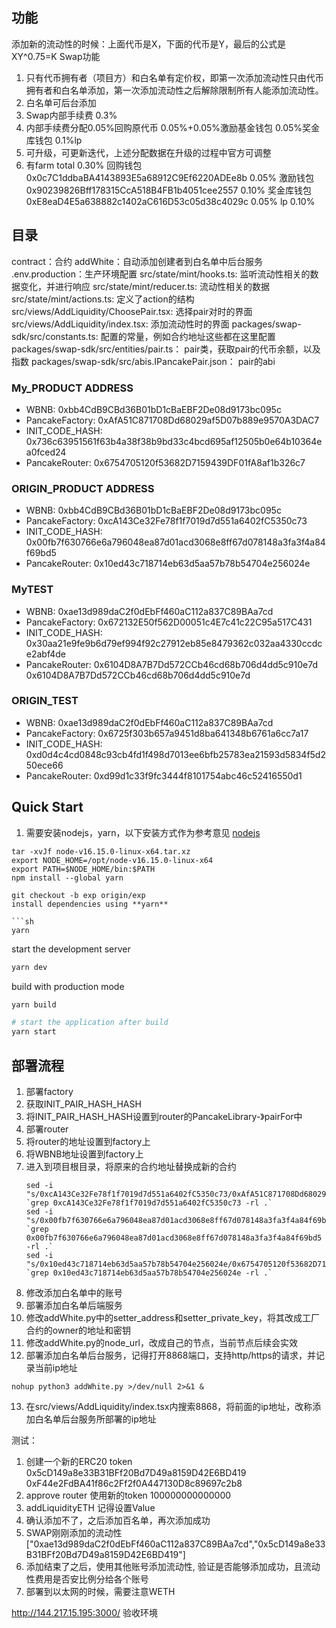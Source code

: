 ## 功能
添加新的流动性的时候：上面代币是X，下面的代币是Y，最后的公式是XY^0.75=K
Swap功能
1. 只有代币拥有者（项目方）和白名单有定价权，即第一次添加流动性只由代币拥有者和白名单添加，第一次添加流动性之后解除限制所有人能添加流动性。
2. 白名单可后台添加
3. Swap内部手续费 0.3%
4. 内部手续费分配0.05%回购原代币  0.05%+0.05%激励基金钱包  0.05%奖金库钱包 0.1%lp
5. 可升级，可更新迭代，上述分配数据在升级的过程中官方可调整
6. 有farm 
total 0.30%
回购钱包
0x0c7C1ddbaBA4143893E5a68912C9Ef6220ADEe8b 0.05%
激励钱包
0x90239826Bff178315CcA518B4FB1b4051cee2557 0.10%
奖金库钱包
0xE8eaD4E5a638882c1402aC616D53c05d38c4029c 0.05%
lp 0.10%

## 目录
contract：合约
addWhite：自动添加创建者到白名单中后台服务
.env.production：生产环境配置
src/state/mint/hooks.ts: 监听流动性相关的数据变化，并进行响应
src/state/mint/reducer.ts: 流动性相关的数据
src/state/mint/actions.ts: 定义了action的结构
src/views/AddLiquidity/ChoosePair.tsx: 选择pair对时的界面
src/views/AddLiquidity/index.tsx: 添加流动性时的界面
packages/swap-sdk/src/constants.ts: 配置的常量，例如合约地址这些都在这里配置
packages/swap-sdk/src/entities/pair.ts： pair类，获取pair的代币余额，以及指数
packages/swap-sdk/src/abis.IPancakePair.json： pair的abi

### My_PRODUCT ADDRESS
- WBNB:            0xbb4CdB9CBd36B01bD1cBaEBF2De08d9173bc095c
- PancakeFactory:  0xAfA51C871708Dd68029af5D07b889e9570A3DAC7
- INIT_CODE_HASH:  0x736c63951561f63b4a38f38b9bd33c4bcd695af12505b0e64b10364ea0fced24
- PancakeRouter:   0x6754705120f53682D7159439DF01fA8af1b326c7

### ORIGIN_PRODUCT ADDRESS
- WBNB:            0xbb4CdB9CBd36B01bD1cBaEBF2De08d9173bc095c
- PancakeFactory:  0xcA143Ce32Fe78f1f7019d7d551a6402fC5350c73
- INIT_CODE_HASH:  0x00fb7f630766e6a796048ea87d01acd3068e8ff67d078148a3fa3f4a84f69bd5
- PancakeRouter:   0x10ed43c718714eb63d5aa57b78b54704e256024e

### MyTEST
- WBNB:            0xae13d989daC2f0dEbFf460aC112a837C89BAa7cd
- PancakeFactory:  0x672132E50f562D00051c4E7c41c22C95a517C431
- INIT_CODE_HASH:  0x30aa21e9fe9b6d79ef994f92c27912eb85e8479362c032aa4330ccdce2abf4de
- PancakeRouter:   0x6104D8A7B7Dd572CCb46cd68b706d4dd5c910e7d
0x6104D8A7B7Dd572CCb46cd68b706d4dd5c910e7d

### ORIGIN_TEST
- WBNB:            0xae13d989daC2f0dEbFf460aC112a837C89BAa7cd
- PancakeFactory:  0x6725f303b657a9451d8ba641348b6761a6cc7a17
- INIT_CODE_HASH:  0xd0d4c4cd0848c93cb4fd1f498d7013ee6bfb25783ea21593d5834f5d250ece66
- PancakeRouter:   0xd99d1c33f9fc3444f8101754abc46c52416550d1

## Quick Start
1. 需要安装nodejs，yarn，以下安装方式作为参考意见
[nodejs](https://nodejs.org/en/download/)
```
tar -xvJf node-v16.15.0-linux-x64.tar.xz
export NODE_HOME=/opt/node-v16.15.0-linux-x64
export PATH=$NODE_HOME/bin:$PATH
npm install --global yarn

git checkout -b exp origin/exp
install dependencies using **yarn**

```sh
yarn
```

start the development server
```sh
yarn dev
```

build with production mode
```sh
yarn build

# start the application after build
yarn start
```

## 部署流程
1. 部署factory
2. 获取INIT_PAIR_HASH_HASH
3. 将INIT_PAIR_HASH_HASH设置到router的PancakeLibrary-》pairFor中
4. 部署router
5. 将router的地址设置到factory上
6. 将WBNB地址设置到factory上
7. 进入到项目根目录，将原来的合约地址替换成新的合约
    ```
    sed -i "s/0xcA143Ce32Fe78f1f7019d7d551a6402fC5350c73/0xAfA51C871708Dd68029af5D07b889e9570A3DAC7/g" `grep 0xcA143Ce32Fe78f1f7019d7d551a6402fC5350c73 -rl .`
    sed -i "s/0x00fb7f630766e6a796048ea87d01acd3068e8ff67d078148a3fa3f4a84f69bd5/0x736c63951561f63b4a38f38b9bd33c4bcd695af12505b0e64b10364ea0fced24/g" `grep 0x00fb7f630766e6a796048ea87d01acd3068e8ff67d078148a3fa3f4a84f69bd5 -rl .`
    sed -i "s/0x10ed43c718714eb63d5aa57b78b54704e256024e/0x6754705120f53682D7159439DF01fA8af1b326c7/g" `grep 0x10ed43c718714eb63d5aa57b78b54704e256024e -rl .`
8. 修改添加白名单中的账号
9. 部署添加白名单后端服务
10. 修改addWhite.py中的setter_address和setter_private_key，将其改成工厂合约的owner的地址和密钥
11. 修改addWhite.py的node_url，改成自己的节点，当前节点后续会实效
12. 部署添加白名单后台服务，记得打开8868端口，支持http/https的请求，并记录当前ip地址
```
nohup python3 addWhite.py >/dev/null 2>&1 &
```
13. 在src/views/AddLiquidity/index.tsx内搜索8868，将前面的ip地址，改称添加白名单后台服务所部署的ip地址

测试：
1. 创建一个新的ERC20 token 0x5cD149a8e33B31BFf20Bd7D49a8159D42E6BD419 0xF44e2FdBA41f86c2Ff2f0A447130D8c89697c2b8
2. approve router 使用新的token 100000000000000
3. addLiquidityETH 记得设置Value 
4. 确认添加不了，之后添加百名单，再次添加成功
5. SWAP刚刚添加的流动性 ["0xae13d989daC2f0dEbFf460aC112a837C89BAa7cd","0x5cD149a8e33B31BFf20Bd7D49a8159D42E6BD419"]
6. 添加结束了之后，使用其他账号添加流动性, 验证是否能够添加成功，且流动性费用是否安比例分给各个账号
7. 部署到以太网的时候，需要注意WETH


http://144.217.15.195:3000/ 验收环境